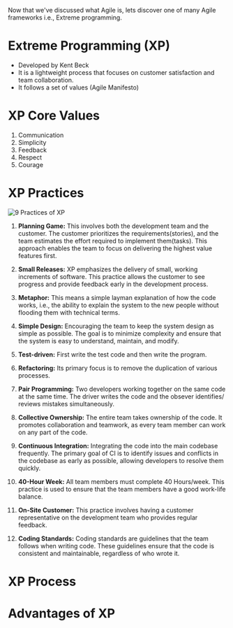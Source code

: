 Now that we've discussed what Agile is, lets discover one of many Agile frameworks i.e., Extreme programming. 

# Extreme Programming (XP)
- Developed by Kent Beck
 - It is a lightweight process that focuses on customer satisfaction and team collaboration.
 - It follows a set of values (Agile Manifesto)


# XP Core Values
1. Communication
2. Simplicity
3. Feedback
4. Respect
5. Courage

# XP Practices

![9 Practices of XP](https://user-images.githubusercontent.com/128154979/226687902-8d0b5d58-9397-439c-b8e1-07300a2b89d3.jpg)

1.  **Planning Game:** This involves both the development team and the customer. The customer prioritizes the requirements(stories), and the team estimates the effort required to implement them(tasks). This approach enables the team to focus on delivering the highest value features first.

2.  **Small Releases:** XP emphasizes the delivery of small, working increments of software. This practice allows the customer to see progress and provide feedback early in the development process.
 
3. **Metaphor:** This means a simple layman explanation of how the code works, i.e., the ability to explain the system to the new people without flooding them with technical terms.

4. **Simple Design:** Encouraging the team to keep the system design as simple as possible. The goal is to minimize complexity and ensure that the system is easy to understand, maintain, and modify.

5. **Test-driven:** First write the test code and then write the program. 

6. **Refactoring:** Its primary focus is to remove the duplication of various processes.

7. **Pair Programming:** Two developers working together on the same code at the same time. The driver writes the code and the obsever identifies/ reviews mistakes simultaneously.

8. **Collective Ownership:** The entire team takes ownership of the code. It promotes collaboration and teamwork, as every team member can work on any part of the code.

9. **Continuous Integration:** Integrating the code into the main codebase frequently. The primary goal of CI is to identify issues and conflicts in the codebase as early as possible, allowing developers to resolve them quickly.
 
10. **40-Hour Week:** All team members must complete 40 Hours/week. This practice is used to ensure that the team members have a good work-life balance. 
 
11. **On-Site Customer:** This practice involves having a customer representative on the development team who provides regular feedback. 

12. **Coding Standards:** Coding standards are guidelines that the team follows when writing code. These guidelines ensure that the code is consistent and maintainable, regardless of who wrote it.


# XP Process
# Advantages of XP

